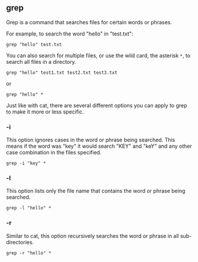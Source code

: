 ## grep

Grep is a command that searches files for certain words or phrases.

For example, to search the word "hello" in "test.txt":

    grep "hello" test.txt
    
You can also search for multiple files, or use the wild card, the asterisk `*`, to search all files in a directory.

    grep "hello" test1.txt test2.txt test3.txt
    
or

    grep "hello" *
    
Just like with cat, there are several different options you can apply to grep to make it more or less specific.

### -i
This option ignores cases in the word or phrase being searched. This means if the word was "key" it would search "KEY" and "keY" and any other case combination in the files specified.

    grep -i "key" *
    
### -l
This option lists only the file name that contains the word or phrase being searched.

    grep -l "hello" *
    
### -r
Similar to cat, this option recursively searches the word or phrase in all sub-directories.
    
    grep -r "hello" *

    
